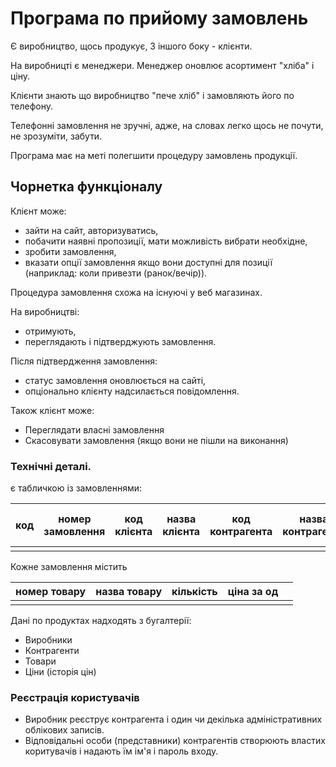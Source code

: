 # Програма по прийому замовлень

Є виробництво, щось продукує,
З іншого боку - клієнти.

На виробницті є менеджери.
Менеджер оновлює асортимент "хліба" і ціну.

Клієнти знають що виробництво "пече хліб" і замовляють його по телефону.

Телефонні замовлення не зручні, адже, на словах легко щось не почути, не зрозуміти, забути.

Програма має на меті полегшити процедуру замовлень продукції.

## Чорнетка функціоналу

Клієнт може:
- зайти на сайт, авторизуватись, 
- побачити наявні пропозиції, мати можливість вибрати необхідне,
- зробити замовлення,
- вказати опції замовлення якщо вони доступні для позиції (наприклад: коли привезти (ранок/вечір)).
 
Процедура замовлення схожа на існуючі у веб магазинах.

На виробництві: 
- отримують, 
- переглядають і підтверджують замовлення.

Після підтвердження замовлення:
 
- статус замовлення оновлюється на сайті,
- опціонально клієнту надсилається повідомлення.


Також клієнт може:
- Переглядати власні замовлення
- Скасовувати замовлення (якщо вони не пішли на виконання)

### Технічні деталі.

є табличкою із замовленнями:

|код| номер замовлення| код клієнта| назва клієнта | код контрагента | назва контрагента | дата створення замовлення |
|---|-----------------|------------|---------------|-----------------|-------------------|---------------------------|
||||||||

Кожне замовлення містить 

| номер товару | назва товару | кількість | ціна за од |  |
|---|---|---|---|---|
|   |   |   |   |   |


Дані по продуктах надходять з бугалтерії:

- Виробники
- Контрагенти
- Товари
- Ціни (історія цін)


### Реєстрація користувачів

- Виробник реєструє контрагента і один чи декілька адміністративних облікових записів.
- Відповідальні особи (представники) контрагентів створюють властих коритувачів 
і надають їм ім'я і пароль входу.

